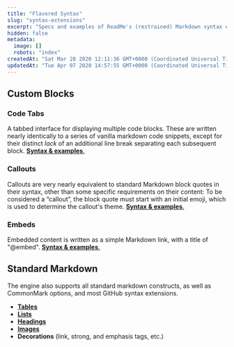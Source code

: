 ```yaml
---
title: "Flavored Syntax"
slug: "syntax-extensions"
excerpt: "Specs and examples of ReadMe's (restrained) Markdown syntax extensions."
hidden: false
metadata: 
  image: []
  robots: "index"
createdAt: "Sat Mar 28 2020 12:11:36 GMT+0000 (Coordinated Universal Time)"
updatedAt: "Tue Apr 07 2020 14:57:55 GMT+0000 (Coordinated Universal Time)"
---
```

## Custom Blocks

### Code Tabs

A tabbed interface for displaying multiple code blocks. These are written nearly identically to a series of vanilla markdown code snippets, except for their distinct _lack_ of an additional line break separating each subsequent block. [**Syntax & examples**.](doc:code-blocks)

### Callouts

Callouts are very nearly equivalent to standard Markdown block quotes in their syntax, other than some specific requirements on their content: To be considered a “callout”, the block quote must start with an initial emoji, which is used to determine the callout's theme. [**Syntax & examples**.](doc:callouts)

### Embeds

Embedded content is written as a simple Markdown link, with a title of "@embed". [**Syntax & examples**.](doc:embeds)

## Standard Markdown

The engine also supports all standard markdown constructs, as well as CommonMark options, and most GitHub syntax extensions.

- [**Tables**](doc:tables) <!-- Supports GFM-style table alignment. -->
- [**Lists**](doc:lists) <!-- Ordered and unordered lists; GFM-style checklists. -->
- [**Headings**](doc:headings) <!-- Supports setext, underline, and compact notations. -->
- [**Images**](doc:images)
- **Decorations** (link, strong, and emphasis tags, etc.)
